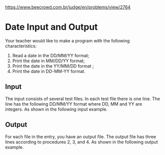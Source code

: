 https://www.beecrowd.com.br/judge/en/problems/view/2764

# Date Input and Output

Your teacher would like to make a program with the following characteristics:

1. Read a date in the DD/MM/YY format;
1. Print the date in MM/DD/YY format;
1. Print the date in the YY/MM/DD format ;
1. Print the date in DD-MM-YY format.

## Input

The input consists of several test files. In each test file there is one line.
The line has the following DD/MM/YY format where DD, MM and YY are integers.
As shown in the following input example.

## Output

For each file in the entry, you have an output file. The output file has three
lines according to procedures 2, 3, and 4. As shown in the following output
example.
